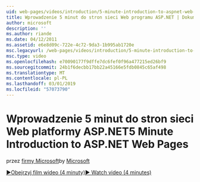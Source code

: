 ```yaml
---
uid: web-pages/videos/introduction/5-minute-introduction-to-aspnet-web-pages
title: Wprowadzenie 5 minut do stron sieci Web programu ASP.NET | Dokumentacja firmy Microsoft
author: microsoft
description: ''
ms.author: riande
ms.date: 04/12/2011
ms.assetid: e6e8d09c-722e-4c72-9da3-1b995ab1720e
msc.legacyurl: /web-pages/videos/introduction/5-minute-introduction-to-aspnet-web-pages
msc.type: video
ms.openlocfilehash: e70090177f9dffe7dc6fef0f96a477215ed26bf9
ms.sourcegitcommit: 24b1f6decbb17bb22a45166e5fdb0845c65af498
ms.translationtype: MT
ms.contentlocale: pl-PL
ms.lasthandoff: 03/01/2019
ms.locfileid: "57073790"
---
```

<a name="5-minute-introduction-to-aspnet-web-pages"></a><span data-ttu-id="38159-102">Wprowadzenie 5 minut do stron sieci Web platformy ASP.NET</span><span class="sxs-lookup"><span data-stu-id="38159-102">5 Minute Introduction to ASP.NET Web Pages</span></span>
====================
<span data-ttu-id="38159-103">przez [firmy Microsoft](https://github.com/microsoft)</span><span class="sxs-lookup"><span data-stu-id="38159-103">by [Microsoft](https://github.com/microsoft)</span></span>

[<span data-ttu-id="38159-104">&#9654;Obejrzyj film wideo (4 minuty)</span><span class="sxs-lookup"><span data-stu-id="38159-104">&#9654; Watch video (4 minutes)</span></span>](https://channel9.msdn.com/Blogs/ASP-NET-Site-Videos/5-minute-introduction-to-aspnet-web-pages)
